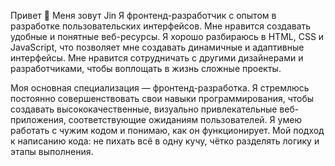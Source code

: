 Привет 👋 Меня зовут Jin
Я фронтенд-разработчик с опытом в разработке пользовательских интерфейсов. Мне нравится создавать удобные и понятные веб-ресурсы.
Я хорошо разбираюсь в HTML, CSS и JavaScript, что позволяет мне создавать динамичные и адаптивные интерфейсы. Мне нравится сотрудничать с другими дизайнерами и разработчиками, чтобы воплощать в жизнь сложные проекты.

Моя основная специализация — фронтенд-разработка. Я стремлюсь постоянно совершенствовать свои навыки программирования, чтобы создавать высококачественные, визуально привлекательные веб-приложения, соответствующие ожиданиям пользователей. Я умею работать с чужим кодом и понимаю, как он функционирует. Мой подход к написанию кода: не пихать всё в одну кучу, чётко разделять логику и этапы выполнения.
